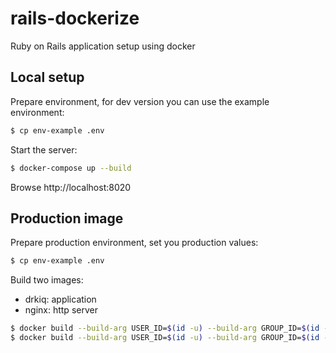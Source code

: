 # rails-dockerize
Ruby on Rails application setup using docker

## Local setup

Prepare environment, for dev version you can use the example environment:

```bash
$ cp env-example .env
```

Start the server:

```bash
$ docker-compose up --build
```

Browse http://localhost:8020

## Production image

Prepare production environment, set you production values:

```bash
$ cp env-example .env
```

Build two images:

- drkiq: application
- nginx: http server

```bash
$ docker build --build-arg USER_ID=$(id -u) --build-arg GROUP_ID=$(id -g) -t $DOCKER_USERNAME/rails-dockerize_drkiq:latest -f Dockerfile.production .
$ docker build --build-arg USER_ID=$(id -u) --build-arg GROUP_ID=$(id -g) -t $DOCKER_USERNAME/rails-dockerize_nginx:latest -f Dockerfile.nginx .
```

